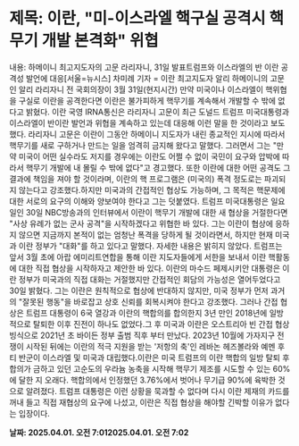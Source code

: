 # **제목: 이란, "미-이스라엘 핵구실 공격시 핵무기 개발 본격화" 위협**

  내용: 하메이니  최고지도자의 고문 라리자니, 31일 발표트럼프와 이스라엘의 반 이란 공격성 발언에 대응[서울=뉴시스] 차미례 기자 = 이란 최고지도자 알리 하메이니의 고문인 알리 라리자니 전 국회의장이 3월 31일(현지시간)  만약 미국이나 이스라엘이 핵위협을 구실로 이란을 공격한다면 이란은 불가피하게 핵무기를 계속해서 개발할 수 밖에 없다고 밝혔다. 이란 국영 IRNA통신은 라리자니 고문이 최근 도널드 트럼프 미국대통령과 이스라엘이 반이란 발언과 위협을 계속하고 있는데 대응해 이런 말을 한 것이라고 보도했다. 라리자니 고문은 이란이 그동안 하메이니 지도자가 내린 종교적인 지시에 따라서 핵무기를 새로 구하거나 만드는 일을 엄격히 금지해 왔다고 말했다. 그러면서 그는 "만약 미국이 어떤 실수라도 저지를 경우에는 이란도 어쩔 수 없이 국민이 요구와 압박에 따라서 핵무기 개발에 내 몰릴 수 밖에 없다"고 경고했다. 또한 이란에 대한 어떤 공격도 그 결과에 책임을 져야 할 것이라며, 이란의 핵 프로그램은 (미국의) 폭격 정도로는 파괴되지 않는다고 강조했다.하지만 미국과의 간접적인 협상도 가능하며, 그 목적은 핵문제에 대한 서로의 요구의 이해와 양보여야 한다고 그는 덧붙였다.  트럼프 미국대통령은 일요일인 30일 NBC방송과의 인터뷰에서 이란이 핵무기 개발에 대한 새 협상을 거절한다면 "사상 유례가 없는 군사 공격"을 시작하겠다고 위협한 바 있다. 그는 이란이 협상에 응하지 않으면 지금까지 본적이 없는 엄청난 폭격을 당하게 될 것이라면서,  하지만 현재 미국과 이란 정부가 "대화"를 하고 있다고 말했다.  자세한 내용은 밝히지 않았다. 트럼프는 앞서 3월 초에 아랍 에미리트연합을 통해 이란 지도자들에게 서한을 보내서 이란 핵활동에 대한 직접 협상을 시작하자고 제안한 바 있다. 이란의 마수드 페제시키안 대통령은 이란 정부가 미국과의 직접 대화는 거절했지만 간접적인 회담의 가능성은 열어두었다고 30일 밝혔다. 그는 이란은 원칙적으로 협상에 반대하지 않지만,  미국 정부가 먼저 과거의 "잘못된 행동"을 바로잡고 상호 신뢰를 회복시켜야 한다고 강조했다.  그러나 간접 협상은 트럼프 대통령이 6국 열강과 이란의 핵합의를 합의한지 3년 만인 2018년에 일방적으로 탈퇴한 이후 진전이 하나도 없었다.그 후 미국과 이란은 오스트리아 빈 간접 협상 빙식으로 2021년 초 바이든 정부 출범 직후 부터 만났다. 2023년 10월에 가자지구 전쟁이 시작된 뒤에는 이란의 적극 지원을 받는 '저항의 축'인 레바논 헤즈볼라와 예멘 후티 반군이 이스라엘 및 미국과 대립했다.이란은 미국 트럼프의 이란 핵합의 일방 탈퇴 후 합의가 금하고 있던 고순도의 우라늄 농축을 시작해 핵무기 제조를 시도할 수 있는 60%에 달한 지 오래다.  핵합의에서 인정했던 3.76%에서 벗어나 무기급 90%에 육박한 것으로 알려졌다. 트럼프 대통령은 이런 상황을 묵과할 수 없다며 다시 이란 제재의 카드를 꺼내 들고 직접 재협상의 요구에 나섰고, 이란은 직접 협상을 해야할 긴박할 이유가 없다는 입장이다.

  **날짜: 2025.04.01. 오전 7:012025.04.01. 오전 7:02**
